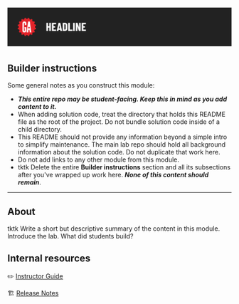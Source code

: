# ![[tktk Module Name] - Solution Code](./internal-resources/assets/tktk-hero.png)

## Builder instructions

Some general notes as you construct this module:

- ***This entire repo may be student-facing. Keep this in mind as you add content to it.***
- When adding solution code, treat the directory that holds this README file as the root of the project. Do not bundle solution code inside of a child directory. 
- This README should not provide any information beyond a simple intro to simplify maintenance. The main lab repo should hold all background information about the solution code. Do not duplicate that work here. 
- Do not add links to any other module from this module.
- tktk Delete the entire **Builder instructions** section and all its subsections after you've wrapped up work here. ***None of this content should remain***.

---

## About

tktk Write a short but descriptive summary of the content in this module. Introduce the lab. What did students build?

## Internal resources

✏️ [Instructor Guide](./internal-resources/instructor-guide.md)

🏗️ [Release Notes](./internal-resources/release-notes.md)
